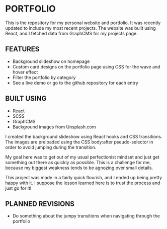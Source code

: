 # PORTFOLIO

This is the repository for my personal website and portfolio. It was recently updated to include my most recent projects. The website was built using React, and I fetched data from GraphCMS for my projects page.

## FEATURES

- Background slideshow on homepage
- Custom card designs on the portfolio page using CSS for the wave and hover effect
- Filter the portfolio by category
- See a live demo or go to the github repository for each entry

## BUILT USING

- React
- SCSS
- GraphCMS
- Background images from Unsplash.com

I created the background slideshow using React hooks and CSS transitions. The images are preloaded using the CSS body:after pseudo-selector in order to avoid jumping during the transition.

My goal here was to get out of my usual perfectionist mindset and just get something out there as quickly as possible. This is a challenge for me, because my biggest weakness tends to be agnozing over small details. 

This project was made in a fairly quick flourish, and I ended up being pretty happy with it. I suppose the lesson learned here is to trust the process and just go for it!

## PLANNED REVISIONS

- Do something about the jumpy transitions when navigating through the portfolio